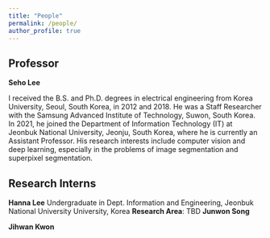 ```yaml
---
title: "People"
permalink: /people/
author_profile: true
---
```

## Professor
<b>Seho Lee</b>

I received the B.S. and Ph.D. degrees in electrical engineering from Korea University, Seoul, South Korea, in 2012 and 2018. He was a Staff Researcher with the Samsung Advanced Institute of Technology, Suwon, South Korea. In 2021, he joined the Department of Information Technology (IT) at Jeonbuk National University, Jeonju, South Korea, where he is currently an Assistant Professor. His research interests include computer vision and deep learning, especially in the problems of image segmentation
and superpixel segmentation.

## Research Interns

<b>Hanna Lee</b>
Undergraduate in Dept. Information and Engineering, Jeonbuk National University University, Korea 
<b>Research Area</b>: TBD
<b>Junwon Song</b>

<b>Jihwan Kwon</b>
